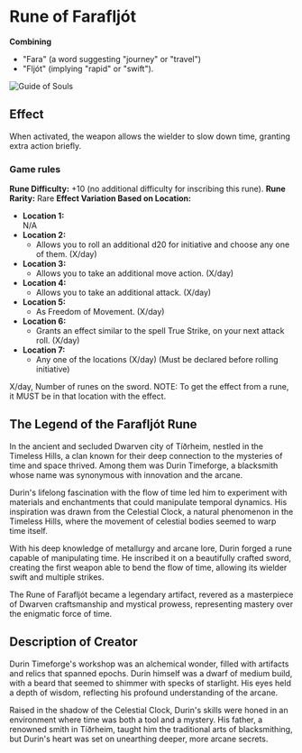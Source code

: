 # Rune of Farafljót 

**Combining** 
- "Fara" (a word suggesting "journey" or "travel")
- "Fljót" (implying "rapid" or "swift").

![Guide of Souls](The_Eldhrun_Rune_inspiration_sword.png)


## Effect 
When activated, the weapon allows the wielder to slow down time, granting extra action briefly.

### Game rules
**Rune Difficulty:** +10 (no additional difficulty for inscribing this rune).
**Rune Rarity:** Rare
**Effect Variation Based on Location:**
- **Location 1:**     
    N/A
- **Location 2:**     
    - Allows you to roll an additional d20 for initiative and choose any one of them. (X/day)
- **Location 3:**
    - Allows you to take an additional move action. (X/day)
- **Location 4:**   
    - Allows you to take an additional attack. (X/day)
- **Location 5:**   
    - As Freedom of Movement. (X/day)
- **Location 6:**   
    - Grants an effect similar to the spell True Strike, on your next attack roll. (X/day)
- **Location 7:**     
    - Any one of the locations (X/day) (Must be declared before rolling initiative)

X/day, Number of runes on the sword.
NOTE: To get the effect from a rune, it MUST be in that location with the effect.


## The Legend of the Farafljót Rune
In the ancient and secluded Dwarven city of Tíðrheim, nestled in the Timeless Hills, a clan known for their deep connection to the mysteries of time and space thrived. Among them was Durin Timeforge, a blacksmith whose name was synonymous with innovation and the arcane.

Durin's lifelong fascination with the flow of time led him to experiment with materials and enchantments that could manipulate temporal dynamics. His inspiration was drawn from the Celestial Clock, a natural phenomenon in the Timeless Hills, where the movement of celestial bodies seemed to warp time itself.

With his deep knowledge of metallurgy and arcane lore, Durin forged a rune capable of manipulating time. He inscribed it on a beautifully crafted sword, creating the first weapon able to bend the flow of time, allowing its wielder swift and multiple strikes.

The Rune of Farafljót became a legendary artifact, revered as a masterpiece of Dwarven craftsmanship and mystical prowess, representing mastery over the enigmatic force of time.

## Description of Creator
Durin Timeforge's workshop was an alchemical wonder, filled with artifacts and relics that spanned epochs. Durin himself was a dwarf of medium build, with a beard that seemed to shimmer with specks of starlight. His eyes held a depth of wisdom, reflecting his profound understanding of the arcane.

Raised in the shadow of the Celestial Clock, Durin's skills were honed in an environment where time was both a tool and a mystery. His father, a renowned smith in Tíðrheim, taught him the traditional arts of blacksmithing, but Durin's heart was set on unearthing deeper, more arcane secrets.